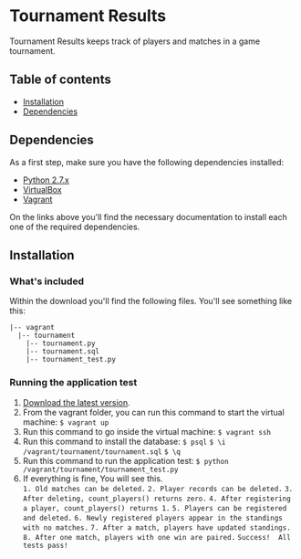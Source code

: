 # Tournament Results

Tournament Results keeps track of players and matches in a game tournament.

## Table of contents

- [Installation](#installation)
- [Dependencies](#dependencies)

## Dependencies
As a first step, make sure you have the following dependencies installed:
- [Python 2.7.x](https://www.python.org/downloads/)
- [VirtualBox](https://www.virtualbox.org/wiki/Downloads)
- [Vagrant](https://www.vagrantup.com/downloads.html)

On the links above you'll find the necessary documentation to install each one of the required dependencies.

## Installation

### What's included

Within the download you'll find the following files. You'll see something like this:

```
|-- vagrant
  |-- tournament
    |-- tournament.py
    |-- tournament.sql
    |-- tournament_test.py
```

### Running the application test

1. [Download the latest version](https://github.com/jlulloav/tournament_results/archive/master.zip).
2. From the vagrant folder, you can run this command to start the virtual machine:
```$ vagrant up```
3. Run this command to go inside the virtual machine:
```$ vagrant ssh```
4. Run this command to install the database:
```$ psql```
```$ \i /vagrant/tournament/tournament.sql```
```$ \q```
5. Run this command to run the application test:
```$ python /vagrant/tournament/tournament_test.py```
6. If everything is fine, You will see this.  
```1. Old matches can be deleted.```
```2. Player records can be deleted.```
```3. After deleting, count_players() returns zero.```
```4. After registering a player, count_players() returns 1.```
```5. Players can be registered and deleted.```
```6. Newly registered players appear in the standings with no matches.```
```7. After a match, players have updated standings.```
```8. After one match, players with one win are paired.```
```Success!  All tests pass!```